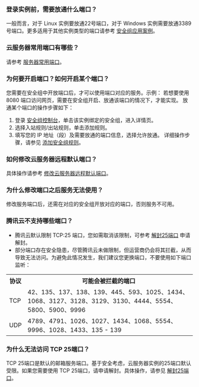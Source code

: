 ### 登录实例前，需要放通什么端口？
一般而言，对于 Linux 实例要放通22号端口，对于 Windows 实例需要放通3389号端口。更多适用于其他实例类型的端口请参考 [安全组应用案例](https://cloud.tencent.com/document/product/213/34601)。

### 云服务器常用端口有哪些？

请参考 [服务器常用端口](https://cloud.tencent.com/document/product/213/12451)。

### 为何要开启端口？如何开启某个端口？

您需要在安全组中开放端口后，才可以使用端口对应的服务。示例：
若想要使用 8080 端口访问网页，需要在安全组开启、放通该端口的情况下，才能实现。
放通某个端口的操作步骤如下：
1. 登录 [安全组控制台](https://console.cloud.tencent.com/vpc/securitygroup)，单击该实例绑定的安全组，进入详情页。
2. 选择入站规则/出站规则，单击添加规则。
3. 填写您的 IP 地址（段）及需要放通的端口信息，选择允许放通。
详细操作步骤，请参见 [添加安全组规则](https://cloud.tencent.com/document/product/213/39740)。

### 如何修改云服务器远程默认端口？

具体操作请参考 [修改云服务器远程默认端口](https://cloud.tencent.com/document/product/213/42838)。


### 为什么修改端口之后服务无法使用？

修改服务端口后，还需在对应的安全组开放对应的端口，否则服务不可用。

### 腾讯云不支持哪些端口？

- 腾讯云默认限制 TCP:25 端口，您如需取消该限制，可参考 [解封25端口](https://cloud.tencent.com/document/product/213/40436) 申请解封。
- 部分端口存在安全隐患，尽管腾讯云未做限制，但运营商仍会将其拦截，从而导致无法访问。为避免此情况发生，我们建议您更换端口，不要使用如下端口监听：
<table>
<tr><th>协议</th><th>可能会被拦截的端口</th></tr>
<tr><td>TCP</td><td>42、135、137、138、139、445、593、1025、1434、1068、3127、3128、3129、3130、4444、5554、5800、5900、9996</td></tr>
<tr><td>UDP</td><td>4789、4791、1026、1027、1434、1068、5554、9996、1028、1433、135 - 139</td></tr>
</table>


### 为什么无法访问 TCP 25端口？
TCP 25端口是默认的邮箱服务端口。基于安全考虑，云服务器实例的25端口默认受限。如果您需要使用 TCP 25端口，请申请解封。具体操作，请参见 [解封25端口](https://cloud.tencent.com/document/product/213/40436)。



